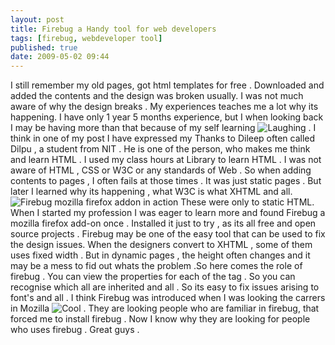 ```yaml
---
layout: post
title: Firebug a Handy tool for web developers
tags: [firebug, webdeveloper tool]
published: true
date: 2009-05-02 09:44
---
```

I still remember my old pages, got html templates for free . Downloaded and added the contents and the design was broken usually. I was not much aware of why the design breaks . My experiences teaches me a lot why its happening. I have only 1 year 5 months experience, but I when looking back I may be having more than that because of my self learning ![Laughing](plugins/editors/tinymce/jscripts/tiny_mce/plugins/emotions/images/smiley-laughing.gif "Laughing") . I think in one of my post I have expressed my Thanks to Dileep often called Dilpu , a student from NIT . He is one of the person, who makes me think and learn HTML . I used my class hours at Library to learn HTML . I was not aware of HTML , CSS or W3C or any standards of Web . So when adding contents to pages , I often fails at those times . It was just static pages . But later I learned why its happening , what W3C is what XHTML and all.  ![Firebug mozilla firefox addon in action](http://farm4.static.flickr.com/3563/3490763401_8c2b1abfc2.jpg?v=0 "Firebug mozilla firefox addon in action")  These were only to static HTML. When I started my profession I was eager to learn more and found Firebug a mozilla firefox add-on once . Installed it just to try , as its all free and open source projects . Firebug may be one of the easy tool that can be used to fix the design issues. When the designers convert to XHTML , some of them uses fixed width . But in dynamic pages , the height often changes and it may be a mess to fid out whats the problem .So here comes the role of firebug . You can view the properties for each of the tag . So you can recognise which all are inherited and all . So its easy to fix issues arising to font's and all . I think Firebug was introduced when I was looking the carrers in Mozilla ![Cool](plugins/editors/tinymce/jscripts/tiny_mce/plugins/emotions/images/smiley-cool.gif "Cool") . They are looking people who are familiar in firebug, that forced me to install firebug . Now I know why they are looking for people who uses firebug . Great guys .  

